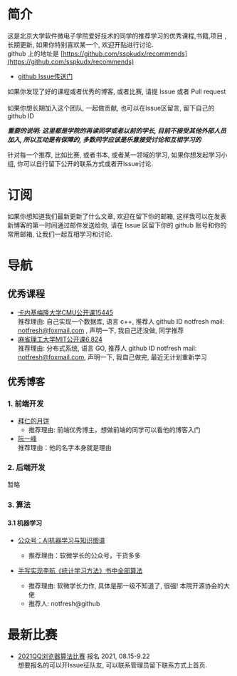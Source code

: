 # 简介
这是北京大学软件微电子学院爱好技术的同学的推荐学习的优秀课程,书籍,项目 , 长期更新, 如果你特别喜欢某一个, 欢迎开贴进行讨论.  
github 上的地址是 [https://github.com/sspkudx/recommends](https://github.com/sspkudx/recommends)<br>


- [github Issue传送门](https://github.com/sspkudx/recommends/issues/new)

如果你发现了好的课程或者优秀的博客, 或者比赛, 请提 Issue 或者 Pull request<br>  
如果你想长期加入这个团队, 一起做贡献, 也可以在Issue区留言, 留下自己的 github ID<br>  

***重要的说明: 这里都是学院的再读同学或者以前的学长, 目前不接受其他外部人员加入, 所以互动是有保障的, 多数同学应该是乐意接受讨论和互相学习的***

针对每一个推荐, 比如比赛, 或者书本, 或者某一领域的学习, 如果你想发起学习小组, 你可以自行留下公开的联系方式或者开Issue讨论.

# 订阅
如果你想知道我们最新更新了什么文章, 欢迎在留下你的邮箱, 这样我可以在发表新博客的第一时间通过邮件发送给你, 请在 Issue 区留下你的 github 账号和你的常用邮箱, 让我们一起互相学习和讨论.  

# 导航

## 优秀课程
- [卡内基梅隆大学CMU公开课15445](https://15445.courses.cs.cmu.edu/fall2020/)<br>
  推荐理由: 自己实现一个数据库, 语言 c++, 推荐人 github ID notfresh mail: notfresh@foxmail.com , 声明一下, 我自己还没做, 同学推荐
- [麻省理工大学MIT公开课6.824](https://pdos.csail.mit.edu/6.824/)<br>
  推荐理由: 分布式系统, 语言 GO,  推荐人 github ID notfresh mail: notfresh@foxmail.com, 声明一下, 我自己做完, 最近无计划重新学习

## 优秀博客

### 1. 前端开发
- [拜仁的月饼](https://juejin.cn/user/483440848286439)<br>
  - 推荐理由: 前端优秀博主，想做前端的同学可以看他的博客入门
- [阮一峰](https://www.ruanyifeng.com/blog/)<br>
  推荐理由：他的名字本身就是理由

### 2. 后端开发

暂略

### 3. 算法

#### 3.1 机器学习
- [公众号：AI机器学习与知识图谱](https://mp.weixin.qq.com/s/Cqw7JkwpcIGlPXpe2Tbwxg)<br>
  - 推荐理由：软微学长的公众号，干货多多

- [手写实现李航《统计学习方法》书中全部算法](https://github.com/Dod-o/Statistical-Learning-Method_Code)
  - 推荐理由: 软微学长力作, 具体是那一级不知道了, 很强! 本院开源协会的大佬
  - 推荐人: notfresh@github

# 最新比赛

- [2021QQ浏览器算法比赛](https://algo.browser.qq.com/) 报名 2021, 08.15-9.22 <br>
想要报名的可以开Issue征队友, 可以联系管理员留下联系方式上首页.





